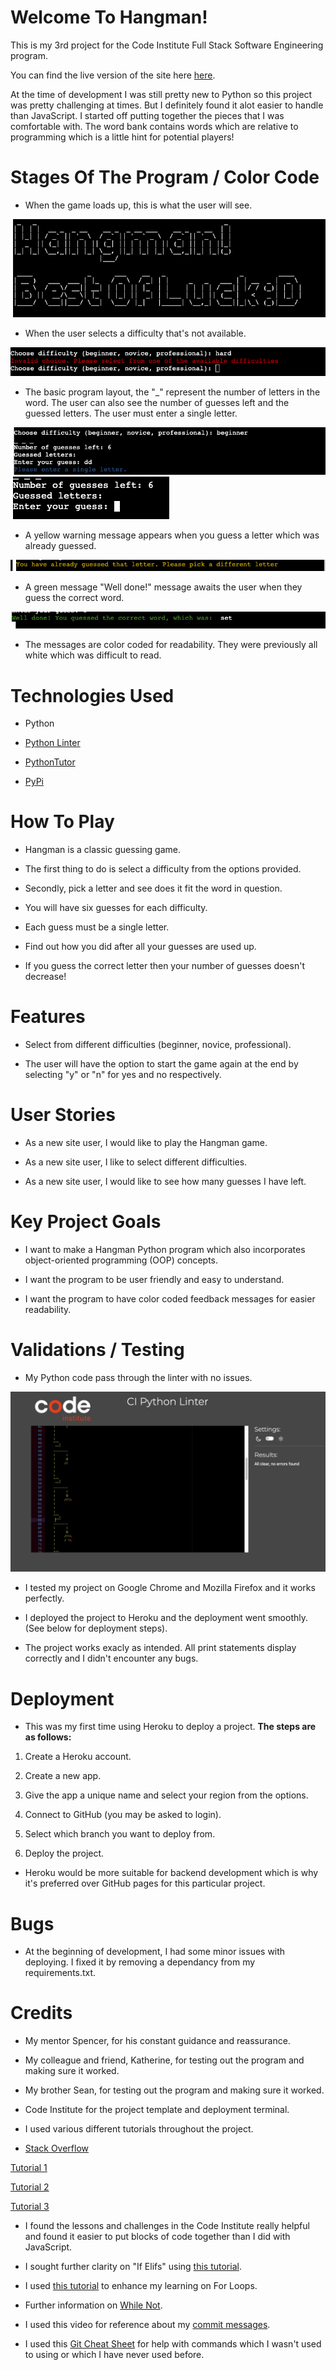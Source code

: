 # Welcome To Hangman!

This is my 3rd project for the Code Institute Full Stack Software Engineering program. 

You can find the live version of the site here [here](https://hangman0000-3387183dc1ef.herokuapp.com/).

At the time of development I was still pretty new to Python so this project was pretty challenging at times. But I definitely
found it alot easier to handle than JavaScript. I started off putting together the pieces that I was comfortable with. The word bank contains words which are relative to programming which is a little hint for potential players! 

# Stages Of The Program / Color Code

- When the game loads up, this is what the user will see.

![Start of game](images/startofprogram.png)

- When the user selects a difficulty that's not available.

![Wrong difficulty selection](images/wrongdifficulty.png)

- The basic program layout, the "_" represent the number of letters in the word. The user can also see the number of guesses left
and the guessed letters. The user must enter a single letter. 

![Multiple letter input](images/multipleletterselection.png) ![Program layout](images/programlayout.png)

- A yellow warning message appears when you guess a letter which was already guessed. 

![Already guessed letter](images/alreadyguessedletter.png)

- A green message "Well done!" message awaits the user when they guess the correct word. 

![Guess correct word](images/guesscorrectword.png)

- The messages are color coded for readability. They were previously all white which was difficult to read. 

# Technologies Used 

- Python 

- [Python Linter](https://pep8ci.herokuapp.com/)

- [PythonTutor](https://pythontutor.com/)

- [PyPi](https://pypi.org/project/art/s)


# How To Play 

- Hangman is a classic guessing game. 

- The first thing to do is select a difficulty from the options provided.

- Secondly, pick a letter and see does it fit the word in question. 

- You will have six guesses for each difficulty. 

- Each guess must be a single letter. 

- Find out how you did after all your guesses are used up. 

- If you guess the correct letter then your number of guesses doesn't decrease! 

# Features 

- Select from different difficulties (beginner, novice, professional).

- The user will have the option to start the game again at the end by selecting "y" or "n" for yes and no respectively.

# User Stories 

- As a new site user, I would like to play the Hangman game. 

- As a new site user, I like to select different difficulties. 

- As a new site user, I would like to see how many guesses I have left. 

# Key Project Goals 

- I want to make a Hangman Python program which also incorporates object-oriented programming (OOP) concepts.

- I want the program to be user friendly and easy to understand. 

- I want the program to have color coded feedback messages for easier readability. 

# Validations / Testing 

- My Python code pass through the linter with no issues. 

![Python Validation](images/pythonvalidation.png)

- I tested my project on Google Chrome and Mozilla Firefox and it works perfectly. 

- I deployed the project to Heroku and the deployment went smoothly. (See below for deployment steps).

- The project works exacly as intended. All print statements display correctly and I didn't encounter any bugs. 

# Deployment 

- This was my first time using Heroku to deploy a project. **The steps are as follows:**

1. Create a Heroku account. 

2. Create a new app. 

3. Give the app a unique name and select your region from the options. 

4. Connect to GitHub (you may be asked to login).

5. Select which branch you want to deploy from. 

6. Deploy the project. 

- Heroku would be more suitable for backend development which is why it's preferred over GitHub pages for this particular 
project.

# Bugs 

- At the beginning of development, I had some minor issues with deploying. I fixed it by removing a dependancy from
my requirements.txt. 

# Credits 

- My mentor Spencer, for his constant guidance and reassurance. 

- My colleague and friend, Katherine, for testing out the program and making sure it worked. 

- My brother Sean, for testing out the program and making sure it worked.

- Code Institute for the project template and deployment terminal. 

- I used various different tutorials throughout the project.

- [Stack Overflow](https://stackoverflow.com/)

[Tutorial 1](https://www.youtube.com/watch?v=pFvSb7cb_Us)

[Tutorial 2](https://www.youtube.com/watch?v=m4nEnsavl6w)

[Tutorial 3](https://www.youtube.com/watch?v=5x6iAKdJB6U)

- I found the lessons and challenges in the Code Institute really helpful and found it easier to put blocks of
code together than I did with JavaScript. 

- I sought further clarity on "If Elifs" using [this tutorial](https://www.w3schools.com/python/gloss_python_elif.asp#:~:text=The%20elif%20keyword%20is%20pythons,%2C%20then%20try%20this%20condition%22.).

- I used [this tutorial](https://www.w3schools.com/python/python_for_loops.asp) to enhance my learning on For Loops. 

- Further information on [While Not](https://stackoverflow.com/questions/4908666/how-to-use-while-not-in).

- I used this video for reference about my [commit messages](https://www.youtube.com/watch?v=gZ5pEPO24Uc).

- I used this [Git Cheat Sheet](https://education.github.com/git-cheat-sheet-education.pdf) for help with commands which I 
wasn't used to using or which I have never used before.



